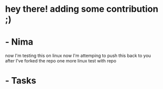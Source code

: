 # hey there! adding some contribution ;)

# - Nima

now I'm testing this on linux
now I'm attemping to push this back to you after I've forked the repo
one more linux test with repo


# - Tasks
